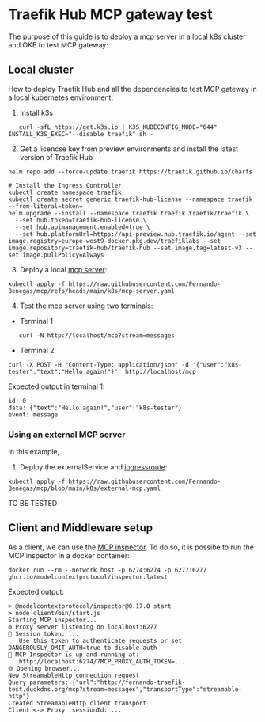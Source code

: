 # Traefik Hub MCP gateway test

The purpose of this guide is to deploy a mcp server in a local k8s cluster and OKE to test MCP gateway:

## Local cluster

How to deploy Traefik Hub and all the dependencies to test MCP gateway in a local kubernetes environment:

1. Install k3s
   
```shell
   curl -sfL https://get.k3s.io | K3S_KUBECONFIG_MODE="644" INSTALL_K3S_EXEC="--disable traefik" sh -
   ```
2. Get a licencse key from preview environments and install the latest version of Traefik Hub
  
```shell
helm repo add --force-update traefik https://traefik.github.io/charts

# Install the Ingress Controller
kubectl create namespace traefik
kubectl create secret generic traefik-hub-license --namespace traefik --from-literal=token=
helm upgrade --install --namespace traefik traefik traefik/traefik \
  --set hub.token=traefik-hub-license \
  --set hub.apimanagement.enabled=true \
  --set hub.platformUrl=https://api-preview.hub.traefik.io/agent --set image.registry=europe-west9-docker.pkg.dev/traefiklabs --set image.repository=traefik-hub/traefik-hub --set image.tag=latest-v3 --set image.pullPolicy=Always
  ```

3. Deploy a local [mcp server](https://github.com/Fernando-Benegas/mcp/blob/main/k8s/mcp-server.yaml):

```shell
kubectl apply -f https://raw.githubusercontent.com/Fernando-Benegas/mcp/refs/heads/main/k8s/mcp-server.yaml
```   

4. Test the mcp server using two terminals:
 
  - Terminal 1
     
```shell
   curl -N http://localhost/mcp?stream=messages
```
  - Terminal 2
     
```shell
curl -X POST -H "Content-Type: application/json" -d '{"user":"k8s-tester","text":"Hello again!"}'  http://localhost/mcp
```

   Expected output in terminal 1:

```
id: 0
data: {"text":"Hello again!","user":"k8s-tester"}
event: message
```

### Using an external MCP server

In this example, 

1. Deploy the externalService and [ingressroute](https://github.com/Fernando-Benegas/mcp/blob/main/k8s/external-mcp.yaml):

```shell
kubectl apply -f https://raw.githubusercontent.com/Fernando-Benegas/mcp/blob/main/k8s/external-mcp.yaml
```


TO BE TESTED

## Client and Middleware setup

As a client, we can use the [MCP inspector](https://github.com/modelcontextprotocol/inspector). To do so, it is possibe to run the MCP inspector in a docker container:

```shell
docker run --rm --network host -p 6274:6274 -p 6277:6277 ghcr.io/modelcontextprotocol/inspector:latest
```

Expected output:

```
> @modelcontextprotocol/inspector@0.17.0 start
> node client/bin/start.js
Starting MCP inspector...
⚙️ Proxy server listening on localhost:6277
🔑 Session token: ...
   Use this token to authenticate requests or set DANGEROUSLY_OMIT_AUTH=true to disable auth
🚀 MCP Inspector is up and running at:
   http://localhost:6274/?MCP_PROXY_AUTH_TOKEN=...
🌐 Opening browser...
New StreamableHttp connection request
Query parameters: {"url":"http://fernando-traefik-test.duckdns.org/mcp?stream=messages","transportType":"streamable-http"}
Created StreamableHttp client transport
Client <-> Proxy  sessionId: ...
```

